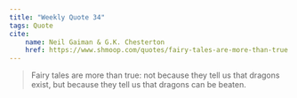 ```yaml
---
title: "Weekly Quote 34"
tags: Quote
cite:
    name: Neil Gaiman & G.K. Chesterton
    href: https://www.shmoop.com/quotes/fairy-tales-are-more-than-true.html
---
```


> Fairy tales are more than true: not because they tell us that dragons exist, but because they tell us that dragons can be beaten.